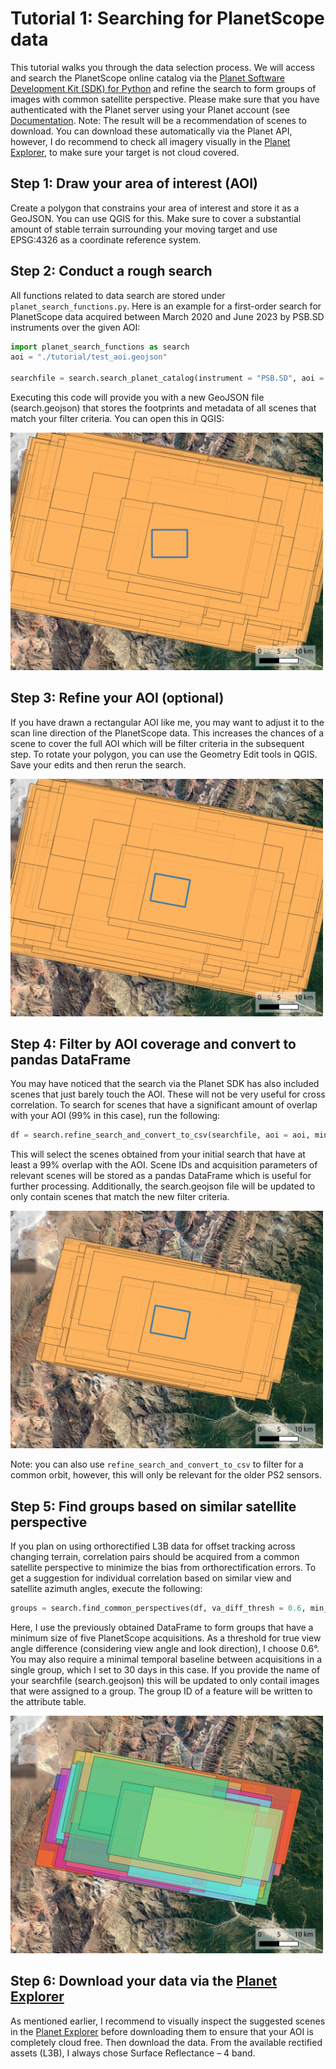 # Tutorial 1: Searching for PlanetScope data

This tutorial walks you through the data selection process. We will access and search the PlanetScope online catalog via the [Planet Software Development Kit (SDK) for Python](https://github.com/planetlabs/planet-client-python) and refine the search to form groups of images with common satellite perspective. Please make sure that you have authenticated with the Planet server using your Planet account (see [Documentation](https://planet-sdk-for-python-v2.readthedocs.io/en/latest/get-started/quick-start-guide/#step-4-sign-on-to-your-account). Note: The result will be a recommendation of scenes to download. You can download these automatically via the Planet API, however, I do recommend to check all imagery visually in the [Planet Explorer](https://www.planet.com/explorer/), to make sure your target is not cloud covered.

## Step 1: Draw your area of interest (AOI)
Create a polygon that constrains your area of interest and store it as a GeoJSON. You can use QGIS for this. Make sure to cover a substantial amount of stable terrain surrounding your moving target and use EPSG:4326 as a coordinate reference system.  

## Step 2: Conduct a rough search
All functions related to data search are stored under `planet_search_functions.py`. Here is an example for a first-order search for PlanetScope data acquired between March 2020 and June 2023 by PSB.SD instruments over the given AOI:
``` python
import planet_search_functions as search
aoi = "./tutorial/test_aoi.geojson"

searchfile = search.search_planet_catalog(instrument = "PSB.SD", aoi = aoi, cloud_cover_max=0.1, date_start = "2020-03-01", date_stop = "2023-06-30")
```
Executing this code will provide you with a new GeoJSON file (search.geojson) that stores the footprints and metadata of all scenes that match your filter criteria. You can open this in QGIS:

<img src='./figures/search1.jpeg' width='500'>

## Step 3: Refine your AOI (optional)
If you have drawn a rectangular AOI like me, you may want to adjust it to the scan line direction of the PlanetScope data. This increases the chances of a scene to cover the full AOI which will be filter criteria in the subsequent step. To rotate your polygon, you can use the Geometry Edit tools in QGIS. Save your edits and then rerun the search.

<img src='./figures/search2.jpeg' width='500'>

## Step 4: Filter by AOI coverage and convert to pandas DataFrame

You may have noticed that the search via the Planet SDK has also included scenes that just barely touch the AOI. These will not be very useful for cross correlation. To search for scenes that have a significant amount of overlap with your AOI (99% in this case), run the following:

``` python
df = search.refine_search_and_convert_to_csv(searchfile, aoi = aoi, min_overlap = 99)
```

This will select the scenes obtained from your initial search that have at least a 99% overlap with the AOI. Scene IDs and acquisition parameters of relevant scenes will be stored as a pandas DataFrame which is useful for further processing. Additionally, the search.geojson file will be updated to only contain scenes that match the new filter criteria. 

<img src='./figures/search3.jpeg' width='500'>

Note: you can also use `refine_search_and_convert_to_csv` to filter for a common orbit, however, this will only be relevant for the older PS2 sensors.  

## Step 5: Find groups based on similar satellite perspective

If you plan on using orthorectified L3B data for offset tracking across changing terrain, correlation pairs should be acquired from a common satellite perspective to minimize the bias from orthorectification errors. To get a suggestion for individual correlation based on similar view and satellite azimuth angles, execute the following: 

``` python
groups = search.find_common_perspectives(df, va_diff_thresh = 0.6, min_group_size = 5, min_dt = 30, searchfile = searchfile)
```

Here, I use the previously obtained DataFrame to form groups that have a minimum size of five PlanetScope acquisitions. As a threshold for true view angle difference (considering view angle and look direction), I choose 0.6°. You may also require a minimal temporal baseline between acquisitions in a single group, which I set to 30 days in this case. If you provide the name of your searchfile (search.geojson) this will be updated to only contail images that were assigned to a group. The group ID of a feature will be written to the attribute table. 

<img src='./figures/search4.jpeg' width='500'>

## Step 6: Download your data via the [Planet Explorer](https://www.planet.com/explorer/)

As mentioned earlier, I recommend to visually inspect the suggested scenes in the [Planet Explorer](https://www.planet.com/explorer/) before downloading them to ensure that your AOI is completely cloud free. Then download the data. From the available rectified assets (L3B), I always chose Surface Reflectance – 4 band. 

